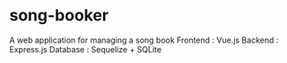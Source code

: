 # song-booker
A web application for managing a song book
Frontend : Vue.js
Backend : Express.js
Database : Sequelize + SQLite
